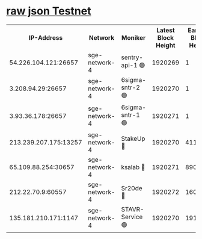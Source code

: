 
[raw json Testnet](https://rpc-check.sget.stavr.tech/sget/rpc-sget-result.json)
=


<table><tr><th>IP-Address</th><th>Network</th><th>Moniker</th><th>Latest Block Height</th><th>Earliest Block Height</th><th>Catching Up</th><th>Tx Index</th><th>Voting Power</th><th>Scan Time</th></tr><tr><td>54.226.104.121:26657</td><td>sge-network-4</td><td>sentry-api-1 🟢</td><td>1920269</td><td>1</td><td>False</td><td>on</td><td>0</td><td>2024-03-08T22:49:03.071392992UTC</td></tr><tr><td>3.208.94.29:26657</td><td>sge-network-4</td><td>6sigma-sntr-2 🟢</td><td>1920270</td><td>1</td><td>False</td><td>on</td><td>0</td><td>2024-03-08T22:49:12.366819679UTC</td></tr><tr><td>3.93.36.178:26657</td><td>sge-network-4</td><td>6sigma-sntr-1 🟢</td><td>1920271</td><td>1</td><td>False</td><td>on</td><td>0</td><td>2024-03-08T22:49:14.987679910UTC</td></tr><tr><td>213.239.207.175:13257</td><td>sge-network-4</td><td>StakeUp 🔴</td><td>1920270</td><td>411001</td><td>False</td><td>off</td><td>100</td><td>2024-03-08T22:49:11.450192911UTC</td></tr><tr><td>65.109.88.254:30657</td><td>sge-network-4</td><td>ksalab 🔴</td><td>1920271</td><td>890001</td><td>False</td><td>off</td><td>2943</td><td>2024-03-08T22:49:17.350014969UTC</td></tr><tr><td>212.22.70.9:60557</td><td>sge-network-4</td><td>Sr20de 🔴</td><td>1920272</td><td>1608978</td><td>False</td><td>on</td><td>104</td><td>2024-03-08T22:49:19.767364014UTC</td></tr><tr><td>135.181.210.171:1147</td><td>sge-network-4</td><td>STAVR-Service 🟢</td><td>1920270</td><td>1918001</td><td>False</td><td>on</td><td>0</td><td>2024-03-08T22:49:11.765704995UTC</td></tr></table>
